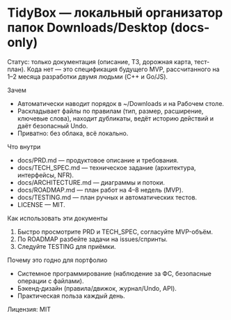 # TidyBox — локальный организатор папок Downloads/Desktop (docs-only)

Статус: только документация (описание, ТЗ, дорожная карта, тест-план). Кода нет — это спецификация будущего MVP, рассчитанного на 1–2 месяца разработки двумя людьми (C++ и Go/JS).

Зачем
- Автоматически наводит порядок в ~/Downloads и на Рабочем столе.
- Раскладывает файлы по правилам (тип, размер, расширение, ключевые слова), находит дубликаты, ведёт историю действий и даёт безопасный Undo.
- Приватно: без облака, всё локально.

Что внутри
- docs/PRD.md — продуктовое описание и требования.
- docs/TECH_SPEC.md — техническое задание (архитектура, интерфейсы, NFR).
- docs/ARCHITECTURE.md — диаграммы и потоки.
- docs/ROADMAP.md — план работ на 4–8 недель (MVP).
- docs/TESTING.md — план ручных и автоматических тестов.
- LICENSE — MIT.

Как использовать эти документы
1) Быстро просмотрите PRD и TECH_SPEC, согласуйте MVP-объём.  
2) По ROADMAP разбейте задачи на issues/спринты.  
3) Следуйте TESTING для приёмки.  

Почему это годно для портфолио
- Системное программирование (наблюдение за ФС, безопасные операции с файлами).
- Бэкенд‑дизайн (правила/движок, журнал/Undo, API).
- Практическая польза каждый день.

Лицензия: MIT
